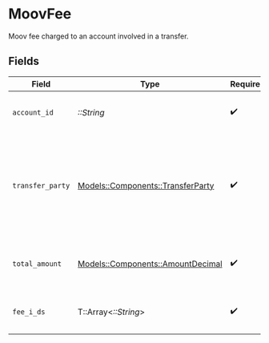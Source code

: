 # MoovFee

Moov fee charged to an account involved in a transfer.


## Fields

| Field                                                                                          | Type                                                                                           | Required                                                                                       | Description                                                                                    |
| ---------------------------------------------------------------------------------------------- | ---------------------------------------------------------------------------------------------- | ---------------------------------------------------------------------------------------------- | ---------------------------------------------------------------------------------------------- |
| `account_id`                                                                                   | *::String*                                                                                     | :heavy_check_mark:                                                                             | ID of the account that fees were charged to.                                                   |
| `transfer_party`                                                                               | [Models::Components::TransferParty](../../models/shared/transferparty.md)                      | :heavy_check_mark:                                                                             | Indicates whether the account charged was the partner, source, or destination of the transfer. |
| `total_amount`                                                                                 | [Models::Components::AmountDecimal](../../models/shared/amountdecimal.md)                      | :heavy_check_mark:                                                                             | The total amount of fees charged to the account.                                               |
| `fee_i_ds`                                                                                     | T::Array<*::String*>                                                                           | :heavy_check_mark:                                                                             | List of fee IDs that sum to the totalAmount.                                                   |